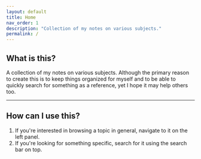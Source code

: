 ```yaml
---
layout: default
title: Home
nav_order: 1
description: "Collection of my notes on various subjects."
permalink: /
---
```


## What is this?

A collection of my notes on various subjects. Although the primary reason to create this is to keep things organized for myself and to be able to quickly search for something as a reference, yet I hope it may help others too.

---

## How can I use this?

1. If you're interested in browsing a topic in general, navigate to it on the left panel.
2. If you're looking for something specific, search for it using the search bar on top.
